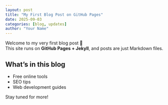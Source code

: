 ```yaml
---
layout: post
title: "My First Blog Post on GitHub Pages"
date: 2025-09-03
categories: [blog, updates]
author: "Your Name"
---
```


Welcome to my very first blog post 🚀  
This site runs on **GitHub Pages + Jekyll**, and posts are just Markdown files.

## What’s in this blog
- Free online tools  
- SEO tips  
- Web development guides  

Stay tuned for more!
